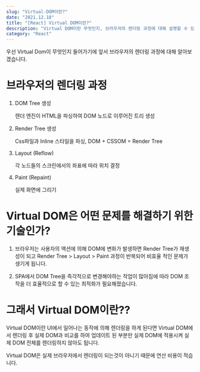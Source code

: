 ```yaml
---
slug: "Virtual-DOM이란?"
date: "2021.12.18"
title: "[React] Virtual DOM이란?"
description: "Virtual DOM이란 무엇인지, 브라우저의 렌더링 과정에 대해 설명할 수 있다."
category: "React"
---
```


우선 Virtual Dom이 무엇인지 들어가기에 앞서 브라우저의 렌더링 과정에 대해 알아보겠습니다.

# 브라우저의 렌더링 과정

1. DOM Tree 생성

   렌더 엔진이 HTML을 파싱하여 DOM 노드로 이루어진 트리 생성

2. Render Tree 생성

   Css파일과 Inline 스타일을 파싱, DOM + CSSOM = Render Tree

3. Layout (Reflow)

   각 노드들의 스크린에서의 좌표에 따라 위치 결정

4. Paint (Repaint)

   실제 화면에 그리기

# Virtual DOM은 어떤 문제를 해결하기 위한 기술인가?

1. 브라우저는 사용자의 액션에 의해 DOM에 변화가 발생하면 Render Tree가 재생성이 되고 Render Tree > Layout > Paint 과정이 반복되어 비효율 적인 문제가 생기게 됩니다.

2. SPA에서 DOM Tree을 즉각적으로 변경해야하는 작업이 많아짐에 따라 DOM 조작을 더 효율적으로 할 수 있는 최적화가 필요해졌습니다.

# 그래서 Virtual DOM이란??

Virtual DOM이란 UI에서 일어나는 동작에 의해 렌더링을 하게 된다면 Virtual DOM에서 렌더링 후 실제 DOM과 비교를 하여 업데이트 된 부분만 실제 DOM에 적용시켜 실제 DOM 전체를 렌더링하지 않아도 됩니다.

Virtual DOM은 실제 브라우저에서 렌더링이 되는것이 아니기 때문에 연산 비용이 적습니다.
